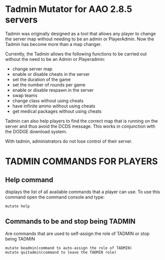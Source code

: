 # Tadmin Mutator for AAO 2.8.5 servers

Tadmin was originally designed as a tool that allows any player to change the server map without needing to be an admin or PlayerAdmin. Now the Tadmin has become more than a map changer.

Currently, the Tadmin allows the following functions to be carried out without the need to be an Admin or Playeradmin:

- change server map
- enable or disable cheats in the server
- set the duration of the game
- set the number of rounds per game
- enable or disable respawn in the server
- swap teams
- change class without using cheats
- have infinite ammo without using cheats
- get medical packages without using cheats

Tadmin can also help players to find the correct map that is running on the server and thus avoid the DCDS message. This works in conjunction with the DODGE download system.

With tadmin, administrators do not lose control of their server.

# TADMIN COMMANDS FOR PLAYERS

## Help command

displays the list of all available commands that a player can use. To use this command open the command console and type:

	mutate help

## Commands to be and stop being TADMIN

Are commands that are used to self-assign the role of TADMIN or stop being TADMIN

	mutate beadmin(command to auto-assign the role of TADMIN)
	mutate quitadmin(command to leave the TADMIN role)
